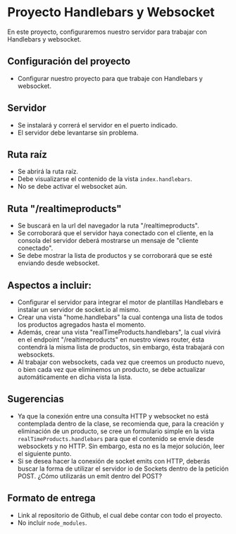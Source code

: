 # Proyecto Handlebars y Websocket

En este proyecto, configuraremos nuestro servidor para trabajar con Handlebars y websocket.

## Configuración del proyecto

- Configurar nuestro proyecto para que trabaje con Handlebars y websocket.

## Servidor

- Se instalará y correrá el servidor en el puerto indicado.
- El servidor debe levantarse sin problema.

## Ruta raíz

- Se abrirá la ruta raíz.
- Debe visualizarse el contenido de la vista `index.handlebars`.
- No se debe activar el websocket aún.

## Ruta "/realtimeproducts"

- Se buscará en la url del navegador la ruta "/realtimeproducts".
- Se corroborará que el servidor haya conectado con el cliente, en la consola del servidor deberá mostrarse un mensaje de "cliente conectado".
- Se debe mostrar la lista de productos y se corroborará que se esté enviando desde websocket.

## Aspectos a incluir:

- Configurar el servidor para integrar el motor de plantillas Handlebars e instalar un servidor de socket.io al mismo.
- Crear una vista "home.handlebars" la cual contenga una lista de todos los productos agregados hasta el momento.
- Además, crear una vista "realTimeProducts.handlebars", la cual vivirá en el endpoint "/realtimeproducts" en nuestro views router, ésta contendrá la misma lista de productos, sin embargo, ésta trabajará con websockets.
- Al trabajar con websockets, cada vez que creemos un producto nuevo, o bien cada vez que eliminemos un producto, se debe actualizar automáticamente en dicha vista la lista.

## Sugerencias

- Ya que la conexión entre una consulta HTTP y websocket no está contemplada dentro de la clase, se recomienda que, para la creación y eliminación de un producto, se cree un formulario simple en la vista `realTimeProducts.handlebars` para que el contenido se envíe desde websockets y no HTTP. Sin embargo, esta no es la mejor solución, leer el siguiente punto.
- Si se desea hacer la conexión de socket emits con HTTP, deberás buscar la forma de utilizar el servidor io de Sockets dentro de la petición POST. ¿Cómo utilizarás un emit dentro del POST?

## Formato de entrega

- Link al repositorio de Github, el cual debe contar con todo el proyecto.
- No incluir `node_modules`.

